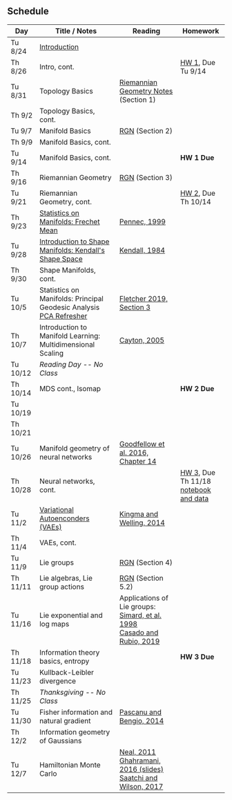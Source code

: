 ## Schedule

| Day      | Title / Notes                                                      | Reading       | Homework                              |
|----------|--------------------------------------------------------------------|---------------|---------------------------------------|
| Tu 8/24  | [Introduction](lectures/L01-Introduction.pdf) | | |
| Th 8/26  | Intro, cont. | | [HW 1](homeworks/hw1.pdf), Due Tu 9/14 |
| Tu 8/31  | Topology Basics | [Riemannian Geometry Notes](notes/RiemannianGeometryNotes.pdf) (Section 1) | |
| Th 9/2   | Topology Basics, cont. | | |
| Tu 9/7   | Manifold Basics | [RGN](notes/RiemannianGeometryNotes.pdf) (Section 2) | |
| Th 9/9   | Manifold Basics, cont. | | |
| Tu 9/14  | Manifold Basics, cont. |  | **HW 1 Due** |
| Th 9/16  | Riemannian Geometry | [RGN](notes/RiemannianGeometryNotes.pdf) (Section 3) | |
| Tu 9/21  | Riemannian Geometry, cont.  | | [HW 2](homeworks/hw2.pdf), Due Th 10/14 |
| Th 9/23  | [Statistics on Manifolds: Frechet Mean](lectures/FrechetMean.pdf) | [Pennec, 1999](http://www-sop.inria.fr/asclepios/Publications/Xavier.Pennec/Pennec.NSIP99.pdf) | |
| Tu 9/28  | [Introduction to Shape Manifolds: Kendall's Shape Space](lectures/ShapeManifolds.pdf) | [Kendall, 1984](http://image.diku.dk/imagecanon/material/kendall-shapes.pdf) | |
| Th 9/30  | Shape Manifolds, cont. | | |
| Tu 10/5  | Statistics on Manifolds: Principal Geodesic Analysis<br>[PCA Refresher](lectures/PCARefresher.pdf) | [Fletcher 2019, Section 3](https://collab.its.virginia.edu/access/content/group/296807ce-74bd-4878-8c13-9ec1bb597de9/Fletcher2019-StatisticsOnManifolds.pdf) | |
| Th 10/7  | Introduction to Manifold Learning:<br>Multidimensional Scaling | [Cayton, 2005](http://www.lcayton.com/resexam.pdf) | |
| Tu 10/12 | *Reading Day -- No Class* |  |  |
| Th 10/14 | MDS cont., Isomap |  | **HW 2 Due** |
| Tu 10/19 |  | |  |
| Th 10/21 |  | | |
| Tu 10/26 | Manifold geometry of neural networks | [Goodfellow et al. 2016, Chapter 14](https://www.deeplearningbook.org/) | |
| Th 10/28 | Neural networks, cont. | | [HW 3](homeworks/hw3/hw3.pdf), Due Th 11/18<br>[notebook and data](https://github.com/tomfletcher/GeometryOfData/tree/master/homeworks/hw3/) |
| Tu 11/2  | [Variational Autoenconders (VAEs)](lectures/VAE.pdf) | [Kingma and Welling, 2014](https://arxiv.org/abs/1312.6114) | |
| Th 11/4  | VAEs, cont. | | |
| Tu 11/9  | Lie groups | [RGN](notes/RiemannianGeometryNotes.pdf) (Section 4) | |
| Th 11/11 | Lie algebras, Lie group actions | [RGN](notes/RiemannianGeometryNotes.pdf) (Section 5.2) | |
| Tu 11/16 | Lie exponential and log maps |  Applications of Lie groups:<br>[Simard, et al. 1998](http://yann.lecun.com/exdb/publis/pdf/simard-00.pdf)<br>[Casado and Rubio, 2019](https://arxiv.org/abs/1901.08428) |  |
| Th 11/18 | Information theory basics, entropy | | **HW 3 Due** |
| Tu 11/23 | Kullback-Leibler divergence | | |
| Th 11/25 | *Thanksgiving -- No Class* | | |
| Tu 11/30 | Fisher information and natural gradient | [Pascanu and Bengio, 2014](https://arxiv.org/abs/1301.3584) | |
| Th 12/2  | Information geometry of Gaussians | | |
| Tu 12/7  | Hamiltonian Monte Carlo | [Neal, 2011](https://arxiv.org/pdf/1206.1901.pdf)<br> [Ghahramani, 2016 (slides)](http://bayesiandeeplearning.org/2016/slides/nips16bayesdeep.pdf)<br>[Saatchi and Wilson, 2017](https://arxiv.org/abs/1705.09558) | |
